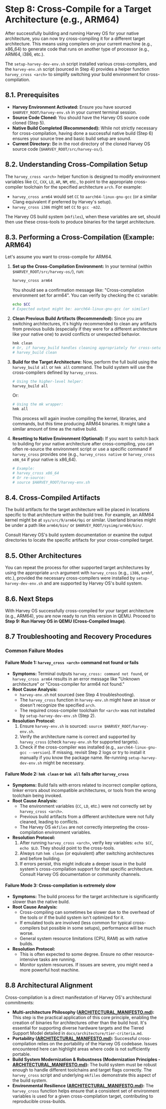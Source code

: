 # Step 8: Cross-Compile for a Target Architecture (e.g., ARM64)

After successfully building and running Harvey OS for your native architecture, you can now try cross-compiling it for a different target architecture. This means using compilers on your current machine (e.g., x86_64) to generate code that runs on another type of processor (e.g., ARM64, i386, etc.).

The `setup-harvey-dev-env.sh` script installed various cross-compilers, and the `harvey-env.sh` script (sourced in Step 4) provides a helper function `harvey_cross <arch>` to simplify switching your build environment for cross-compilation.

## 8.1. Prerequisites

*   **Harvey Environment Activated:** Ensure you have sourced `$HARVEY_ROOT/harvey-env.sh` in your current terminal session.
*   **Source Code Cloned:** You should have the Harvey OS source code cloned (Step 5).
*   **Native Build Completed (Recommended):** While not strictly necessary for cross-compilation, having done a successful native build (Step 6) ensures your source tree and basic build setup are sound.
*   **Current Directory:** Be in the root directory of the cloned Harvey OS source code (`$HARVEY_ROOT/src/harvey-os/`).

## 8.2. Understanding Cross-Compilation Setup

The `harvey_cross <arch>` helper function is designed to modify environment variables like `CC`, `CXX`, `LD`, `AR`, `NM`, etc., to point to the appropriate cross-compiler toolchain for the specified architecture `arch`. For example:
*   `harvey_cross arm64` would set `CC` to `aarch64-linux-gnu-gcc` (or a similar Clang equivalent if preferred by Harvey's setup).
*   `harvey_cross i386` might set `CC` to `gcc -m32`.

The Harvey OS build system (`mkfiles`), when these variables are set, should then use these cross-tools to produce binaries for the target architecture.

## 8.3. Performing a Cross-Compilation (Example: ARM64)

Let's assume you want to cross-compile for ARM64.

1.  **Set up the Cross-Compilation Environment:**
    In your terminal (within `$HARVEY_ROOT/src/harvey-os/`), run:
    ```bash
    harvey_cross arm64
    ```
    You should see a confirmation message like: "Cross-compilation environment set for arm64".
    You can verify by checking the `CC` variable:
    ```bash
    echo $CC
    # Expected output might be: aarch64-linux-gnu-gcc (or similar)
    ```

2.  **Clean Previous Build Artifacts (Recommended):**
    Since you are switching architectures, it's highly recommended to clean any artifacts from previous builds (especially if they were for a different architecture like your native one) to avoid conflicts or unexpected behavior.
    ```bash
    hmk clean
    # Or, if harvey_build handles cleaning appropriately for cross-setups:
    # harvey_build clean
    ```

3.  **Build for the Target Architecture:**
    Now, perform the full build using the `harvey_build all` or `hmk all` command. The build system will use the cross-compilers defined by `harvey_cross`.
    ```bash
    # Using the higher-level helper:
    harvey_build all
    ```
    Or:
    ```bash
    # Using the mk wrapper:
    hmk all
    ```
    This process will again involve compiling the kernel, libraries, and commands, but this time producing ARM64 binaries. It might take a similar amount of time as the native build.

4.  **Resetting to Native Environment (Optional):**
    If you want to switch back to building for your native architecture after cross-compiling, you can often re-source the environment script or use a specific command if `harvey_cross` provides one (e.g., `harvey_cross native` or `harvey_cross x86_64` if your native is x86_64).
    ```bash
    # Example:
    # harvey_cross x86_64
    # Or re-source:
    # source $HARVEY_ROOT/harvey-env.sh
    ```

## 8.4. Cross-Compiled Artifacts

The build artifacts for the target architecture will be placed in locations specific to that architecture within the build tree. For example, an ARM64 kernel might be at `sys/src/9/arm64/9pi` or similar. Userland binaries might be under a path like `arm64/bin/` or `$HARVEY_ROOT/sysimg/arm64/bin/`.

Consult Harvey OS's build system documentation or examine the output directories to locate the specific artifacts for your cross-compiled target.

## 8.5. Other Architectures

You can repeat the process for other supported target architectures by using the appropriate `arch` argument with `harvey_cross` (e.g., `i386`, `armhf`, etc.), provided the necessary cross-compilers were installed by `setup-harvey-dev-env.sh` and are supported by Harvey OS's build system.

## 8.6. Next Steps

With Harvey OS successfully cross-compiled for your target architecture (e.g., ARM64), you are now ready to run this version in QEMU. Proceed to **Step 9: Run Harvey OS in QEMU (Cross-Compiled Image)**.

## 8.7 Troubleshooting and Recovery Procedures

### Common Failure Modes

#### Failure Mode 1: `harvey_cross <arch>` command not found or fails
*   **Symptoms:** Terminal outputs `harvey_cross: command not found`, or `harvey_cross arm64` results in an error message like "Unknown architecture" or "Cross-compiler for arm64 not found."
*   **Root Cause Analysis:**
    *   `harvey-env.sh` not sourced (see Step 4 troubleshooting).
    *   The `harvey_cross` function in `harvey-env.sh` might have an issue or doesn't recognize the specified `arch`.
    *   The required cross-compiler toolchain for `<arch>` was not installed by `setup-harvey-dev-env.sh` (Step 2).
*   **Resolution Protocol:**
    1.  Ensure `harvey-env.sh` is sourced: `source $HARVEY_ROOT/harvey-env.sh`.
    2.  Verify the architecture name is correct and supported by `harvey_cross` (check `harvey-env.sh` for supported targets).
    3.  Check if the cross-compiler was installed (e.g., `aarch64-linux-gnu-gcc --version`). If missing, revisit Step 2 logs or try to install it manually if you know the package name. Re-running `setup-harvey-dev-env.sh` might be necessary.

#### Failure Mode 2: `hmk clean` or `hmk all` fails after `harvey_cross`
*   **Symptoms:** Build fails with errors related to incorrect compiler options, linker errors about incompatible architectures, or tools from the wrong toolchain being invoked.
*   **Root Cause Analysis:**
    *   The environment variables (`CC`, `LD`, etc.) were not correctly set by `harvey_cross <arch>`.
    *   Previous build artifacts from a different architecture were not fully cleaned, leading to conflicts.
    *   The Harvey OS `mkfiles` are not correctly interpreting the cross-compilation environment variables.
*   **Resolution Protocol:**
    1.  After running `harvey_cross <arch>`, verify key variables: `echo $CC`, `echo $LD`. They should point to the cross-tools.
    2.  Always run `hmk clean` (or equivalent) after switching architectures and before building.
    3.  If errors persist, this might indicate a deeper issue in the build system's cross-compilation support for that specific architecture. Consult Harvey OS documentation or community channels.

#### Failure Mode 3: Cross-compilation is extremely slow
*   **Symptoms:** The build process for the target architecture is significantly slower than the native build.
*   **Root Cause Analysis:**
    *   Cross-compiling can sometimes be slower due to the overhead of the tools or if the build system isn't optimized for it.
    *   If emulated tools are involved (less common for typical cross-compilers but possible in some setups), performance will be much worse.
    *   General system resource limitations (CPU, RAM) as with native builds.
*   **Resolution Protocol:**
    *   This is often expected to some degree. Ensure no other resource-intensive tasks are running.
    *   Monitor system resources. If issues are severe, you might need a more powerful host machine.

## 8.8 Architectural Alignment

Cross-compilation is a direct manifestation of Harvey OS's architectural commitments:

*   **Multi-architecture Philosophy ([ARCHITECTURAL_MANIFESTO.md](../../ARCHITECTURAL_MANIFESTO.md#3-multi-architecture-philosophy)):** This step is the practical application of this core principle, enabling the creation of binaries for architectures other than the build host. It's essential for supporting diverse hardware targets and the Tiered Support Model detailed in `docs/architecture/tier-criteria.md`.
*   **Portability ([ARCHITECTURAL_MANIFESTO.md](../../ARCHITECTURAL_MANIFESTO.md#2-core-identity-what-is-harvey-os-in-2025-and-beyond)):** Successful cross-compilation relies on the portability of the Harvey OS codebase. Issues encountered here can highlight areas where code is not sufficiently portable.
*   **Build System Modernization & Robustness (Modernization Principles - [ARCHITECTURAL_MANIFESTO.md](../../ARCHITECTURAL_MANIFESTO.md#4-modernization-principles)):** The build system must be robust enough to handle different toolchains and target flags correctly. The `harvey_cross` script and underlying `mkfiles` demonstrate this aspect of the build system.
*   **Environmental Resilience ([ARCHITECTURAL_MANIFESTO.md](../../ARCHITECTURAL_MANIFESTO.md#7-environmental-resilience-and-reproducible-builds)):** The `harvey_cross` function helps ensure that a consistent set of environment variables is used for a given cross-compilation target, contributing to reproducible cross-builds.
